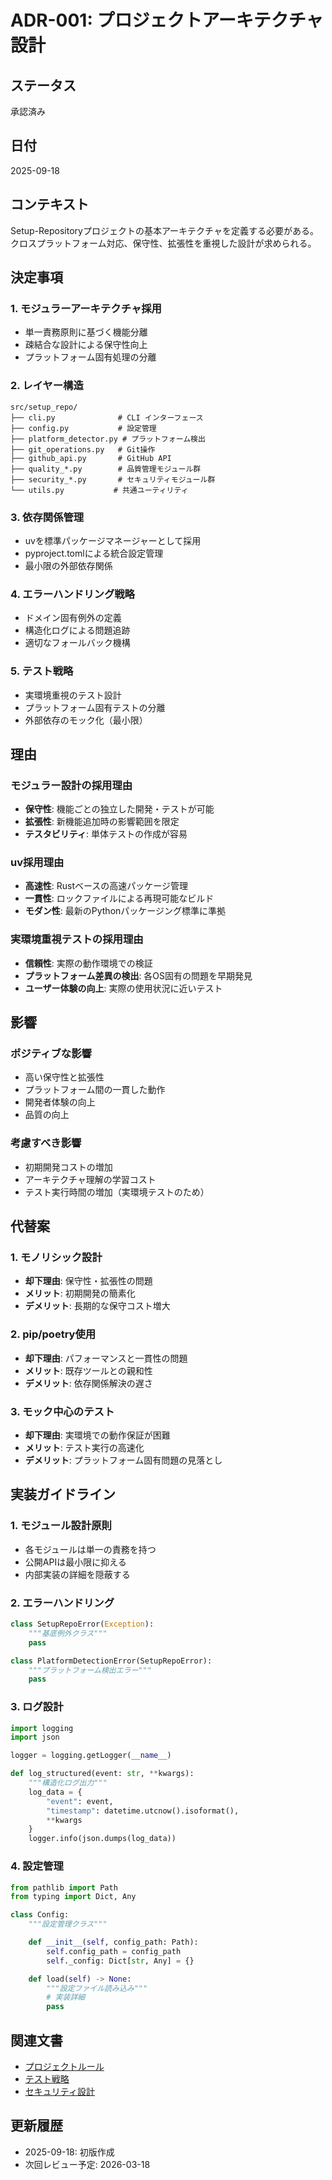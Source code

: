 # ADR-001: プロジェクトアーキテクチャ設計

## ステータス
承認済み

## 日付
2025-09-18

## コンテキスト
Setup-Repositoryプロジェクトの基本アーキテクチャを定義する必要がある。クロスプラットフォーム対応、保守性、拡張性を重視した設計が求められる。

## 決定事項

### 1. モジュラーアーキテクチャ採用
- 単一責務原則に基づく機能分離
- 疎結合な設計による保守性向上
- プラットフォーム固有処理の分離

### 2. レイヤー構造
```
src/setup_repo/
├── cli.py              # CLI インターフェース
├── config.py           # 設定管理
├── platform_detector.py # プラットフォーム検出
├── git_operations.py   # Git操作
├── github_api.py       # GitHub API
├── quality_*.py        # 品質管理モジュール群
├── security_*.py       # セキュリティモジュール群
└── utils.py           # 共通ユーティリティ
```

### 3. 依存関係管理
- uvを標準パッケージマネージャーとして採用
- pyproject.tomlによる統合設定管理
- 最小限の外部依存関係

### 4. エラーハンドリング戦略
- ドメイン固有例外の定義
- 構造化ログによる問題追跡
- 適切なフォールバック機構

### 5. テスト戦略
- 実環境重視のテスト設計
- プラットフォーム固有テストの分離
- 外部依存のモック化（最小限）

## 理由

### モジュラー設計の採用理由
- **保守性**: 機能ごとの独立した開発・テストが可能
- **拡張性**: 新機能追加時の影響範囲を限定
- **テスタビリティ**: 単体テストの作成が容易

### uv採用理由
- **高速性**: Rustベースの高速パッケージ管理
- **一貫性**: ロックファイルによる再現可能なビルド
- **モダン性**: 最新のPythonパッケージング標準に準拠

### 実環境重視テストの採用理由
- **信頼性**: 実際の動作環境での検証
- **プラットフォーム差異の検出**: 各OS固有の問題を早期発見
- **ユーザー体験の向上**: 実際の使用状況に近いテスト

## 影響

### ポジティブな影響
- 高い保守性と拡張性
- プラットフォーム間の一貫した動作
- 開発者体験の向上
- 品質の向上

### 考慮すべき影響
- 初期開発コストの増加
- アーキテクチャ理解の学習コスト
- テスト実行時間の増加（実環境テストのため）

## 代替案

### 1. モノリシック設計
- **却下理由**: 保守性・拡張性の問題
- **メリット**: 初期開発の簡素化
- **デメリット**: 長期的な保守コスト増大

### 2. pip/poetry使用
- **却下理由**: パフォーマンスと一貫性の問題
- **メリット**: 既存ツールとの親和性
- **デメリット**: 依存関係解決の遅さ

### 3. モック中心のテスト
- **却下理由**: 実環境での動作保証が困難
- **メリット**: テスト実行の高速化
- **デメリット**: プラットフォーム固有問題の見落とし

## 実装ガイドライン

### 1. モジュール設計原則
- 各モジュールは単一の責務を持つ
- 公開APIは最小限に抑える
- 内部実装の詳細を隠蔽する

### 2. エラーハンドリング
```python
class SetupRepoError(Exception):
    """基底例外クラス"""
    pass

class PlatformDetectionError(SetupRepoError):
    """プラットフォーム検出エラー"""
    pass
```

### 3. ログ設計
```python
import logging
import json

logger = logging.getLogger(__name__)

def log_structured(event: str, **kwargs):
    """構造化ログ出力"""
    log_data = {
        "event": event,
        "timestamp": datetime.utcnow().isoformat(),
        **kwargs
    }
    logger.info(json.dumps(log_data))
```

### 4. 設定管理
```python
from pathlib import Path
from typing import Dict, Any

class Config:
    """設定管理クラス"""

    def __init__(self, config_path: Path):
        self.config_path = config_path
        self._config: Dict[str, Any] = {}

    def load(self) -> None:
        """設定ファイル読み込み"""
        # 実装詳細
        pass
```

## 関連文書
- [プロジェクトルール](../../.amazonq/rules/rules.md)
- [テスト戦略](../testing-strategy.md)
- [セキュリティ設計](../security-fix-plan.md)

## 更新履歴
- 2025-09-18: 初版作成
- 次回レビュー予定: 2026-03-18

